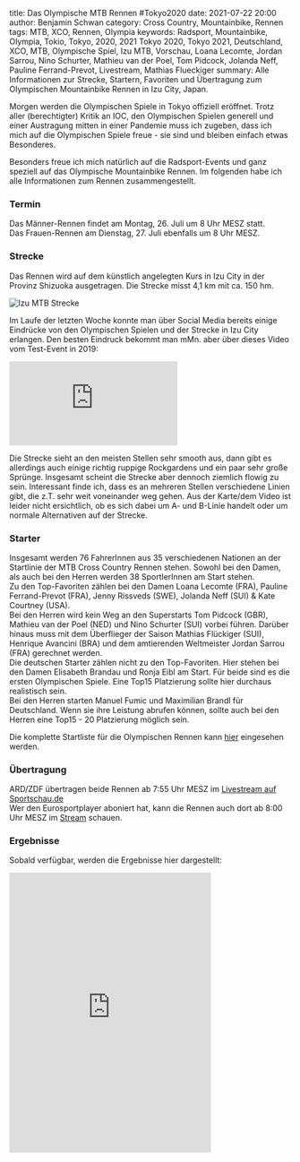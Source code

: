 title: Das Olympische MTB Rennen #Tokyo2020
date: 2021-07-22 20:00
author: Benjamin Schwan
category: Cross Country, Mountainbike, Rennen
tags: MTB, XCO, Rennen, Olympia
keywords: Radsport, Mountainbike, Olympia, Tokio, Tokyo, 2020, 2021 Tokyo 2020, Tokyo 2021, Deutschland, XCO, MTB, Olympische Spiel, Izu MTB, Vorschau, Loana Lecomte, Jordan Sarrou, Nino Schurter, Mathieu van der Poel, Tom Pidcock, Jolanda Neff, Pauline Ferrand-Prevot, Livestream, Mathias Flueckiger
summary: Alle Informationen zur Strecke, Startern, Favoriten und Übertragung zum Olympischen Mountainbike Rennen in Izu City, Japan. 

Morgen werden die Olympischen Spiele in Tokyo offiziell eröffnet. 
Trotz aller (berechtigter) Kritik an IOC, den Olympischen Spielen generell und einer Austragung mitten in einer Pandemie muss ich zugeben, dass ich mich auf die Olympischen Spiele freue - sie sind und bleiben einfach etwas Besonderes. 

Besonders freue ich mich natürlich auf die Radsport-Events und ganz speziell auf das Olympische Mountainbike Rennen. Im folgenden habe ich alle Informationen zum Rennen zusammengestellt.

### Termin
Das Männer-Rennen findet am Montag, 26. Juli um 8 Uhr MESZ statt.  
Das Frauen-Rennen am Dienstag, 27. Juli ebenfalls um 8 Uhr MESZ.

### Strecke
Das Rennen wird auf dem künstlich angelegten Kurs in Izu City in der Provinz Shizuoka ausgetragen. Die Strecke misst 4,1 km mit ca. 150 hm.

![Izu MTB Strecke](https://gtimg.tokyo2020.org/image/private/f_auto/production/ftjyg0wipzk6rckn8bqe)

Im Laufe der letzten Woche konnte man über Social Media bereits einige Eindrücke von den Olympischen Spielen und der Strecke in Izu City erlangen. Den besten Eindruck bekommt man mMn. aber über dieses Video vom Test-Event in 2019:

<div class="youtube youtube-16x9">
	<iframe src="https://www.youtube.com/embed/DUIqbTG4hKE" frameborder="0" allow="accelerometer; autoplay; encrypted-media; gyroscope; picture-in-picture" allowfullscreen></iframe>
</div>

Die Strecke sieht an den meisten Stellen sehr smooth aus, dann gibt es allerdings auch einige richtig ruppige Rockgardens und ein paar sehr große Sprünge. Insgesamt scheint die Strecke aber dennoch ziemlich flowig zu sein. Interessant finde ich, dass es an mehreren Stellen verschiedene Linien gibt, die z.T. sehr weit voneinander weg gehen. Aus der Karte/dem Video ist leider nicht ersichtlich, ob es sich dabei um A- und B-Linie handelt oder um normale Alternativen auf der Strecke.

### Starter
Insgesamt werden 76 FahrerInnen aus 35 verschiedenen Nationen an der Startlinie der MTB Cross Country Rennen stehen. Sowohl bei den Damen, als auch bei den Herren werden 38 SportlerInnen am Start stehen.  
Zu den Top-Favoriten zählen bei den Damen Loana Lecomte (FRA), Pauline Ferrand-Prevot (FRA), Jenny Rissveds (SWE), Jolanda Neff (SUI) & Kate Courtney (USA).  
Bei den Herren wird kein Weg an den Superstarts Tom Pidcock (GBR), Mathieu van der Poel (NED) und Nino Schurter (SUI) vorbei führen. Darüber hinaus muss mit dem Überflieger der Saison Mathias Flückiger (SUI), Henrique Avancini (BRA) und dem amtierenden Weltmeister Jordan Sarrou (FRA) gerechnet werden.  
Die deutschen Starter zählen nicht zu den Top-Favoriten. Hier stehen bei den Damen Elisabeth Brandau und Ronja Eibl am Start. Für beide sind es die ersten Olympischen Spiele. Eine Top15 Platzierung sollte hier durchaus realistisch sein.  
Bei den Herren starten Manuel Fumic und Maximilian Brandl für Deutschland. Wenn sie ihre Leistung abrufen können, sollte auch bei den Herren eine Top15 - 20 Platzierung möglich sein.

Die komplette Startliste für die Olympischen Rennen kann [hier](https://www.xcodata.com/olympics/tokyo-2020/) eingesehen werden.

### Übertragung
ARD/ZDF übertragen beide Rennen ab 7:55 Uhr MESZ im [Livestream auf Sportschau.de](https://tokio.sportschau.de/tokio2020/live/livestreams180.html)  
Wer den Eurosportplayer aboniert hat, kann die Rennen auch dort ab 8:00 Uhr MESZ im [Stream](https://www.eurosportplayer.com/olympics/schedule) schauen.

### Ergebnisse
Sobald verfügbar, werden die Ergebnisse hier dargestellt:  

<iframe src="https://www.xcodata.com/embed/race/4802" width="360px" height="500px" frameborder=0></iframe>